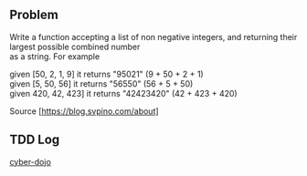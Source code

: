 ## Problem

Write a function accepting a list of non negative integers, 
and returning their largest possible combined number  
as a string. For example  
 
given [50, 2, 1, 9] it returns "95021"    (9 + 50 + 2 + 1)  
given [5, 50, 56]   it returns "56550"    (56 + 5 + 50)  
given 420, 42, 423] it returns "42423420" (42 + 423 + 420)  
 
Source [https://blog.svpino.com/about]  

## TDD Log
[cyber-dojo](http://cyber-dojo.org/review/show/F9F98CFEAA?avatar=lizard&was_tag=-1&now_tag=-1)
